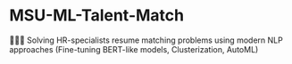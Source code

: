 # MSU-ML-Talent-Match
🧑🏽‍💻 Solving HR-specialists resume matching problems using modern NLP approaches (Fine-tuning BERT-like models, Clusterization, AutoML)
